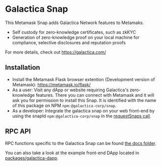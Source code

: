 # Galactica Snap

This Metamask Snap adds Galactica Network features to Metamaks.

- Self custody for zero-knowledge certificates, such as zkKYC
- Generation of zero-knowledge proof on your local machine for compliance, selective disclosures and reputation proofs

For more details, check out https://galactica.com/

## Installation

- Install the Metamask Flask browser extention (Development version of Metamask): https://metamask.io/flask/
- As a user: Visit any dApp or website requiring Galactica's zero-knowledge features. There you can connect with Metamask and it will ask you for permission to install this Snap. It is identified with the name of this package on NPM `npm:@galactica-corp/snap`.
- As a developer: Integrate the galactica snap on your web front-end by using the snapId `npm:@galactica-corp/snap` in the [requestSnaps call](https://docs.metamask.io/guide/snaps-rpc-api.html#unrestricted-methods).

## RPC API

RPC functions specific to the Galactica Snap can be found [the docs folder](docs/rpcAPI.md).

You can also take a look at the example front-end DApp located in [packages/galactica-dapp](../galactica-dapp/).
